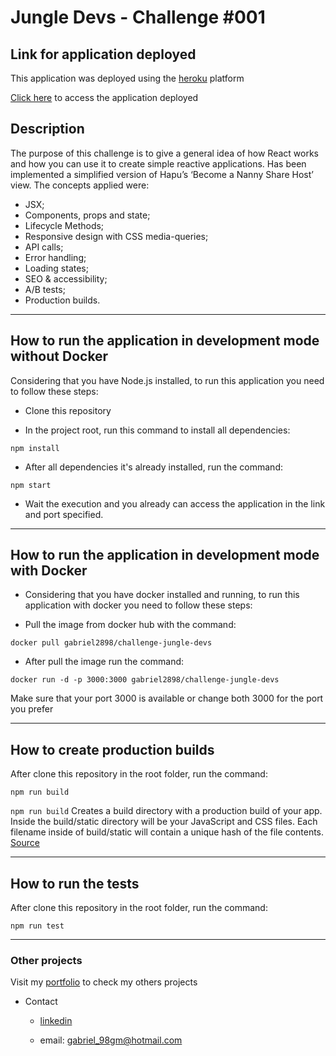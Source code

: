 # Jungle Devs - Challenge #001

## Link for application deployed

This application was deployed using the [heroku](https://www.heroku.com/) platform

<a href="https://gabriel-jungle-devs-challenge.herokuapp.com/" target="_blank">Click here</a> to access the application deployed

## Description

The purpose of this challenge is to give a general idea of how React works and how you can use it to create simple reactive applications. Has been implemented a simplified version of Hapu’s ‘Become a Nanny Share Host’ view. The concepts applied were:

- JSX;
- Components, props and state;
- Lifecycle Methods;
- Responsive design with CSS media-queries;
- API calls;
- Error handling;
- Loading states;
- SEO & accessibility;
- A/B tests;
- Production builds.

---

## How to run the application in development mode without Docker

Considering that you have Node.js installed, to run this application you need to follow these steps:

- Clone this repository

- In the project root, run this command to install all dependencies:

```shell
npm install
```

- After all dependencies it's already installed, run the command:

```shell
npm start
```

- Wait the execution and you already can access the application in the link and port specified.

---

## How to run the application in development mode with Docker

- Considering that you have docker installed and running, to run this application with docker you need to follow these steps:

- Pull the image from docker hub with the command:

```shell
docker pull gabriel2898/challenge-jungle-devs
```

- After pull the image run the command:

```shell
docker run -d -p 3000:3000 gabriel2898/challenge-jungle-devs
```

Make sure that your port 3000 is available or change both 3000 for the port you prefer

---

## How to create production builds

After clone this repository in the root folder, run the command:

```shell
npm run build
```

`npm run build` Creates a build directory with a production build of your app. Inside the build/static directory will be your JavaScript and CSS files. Each filename inside of build/static will contain a unique hash of the file contents. [Source](https://create-react-app.dev/docs/production-build/)

---

## How to run the tests

After clone this repository in the root folder, run the command:

```shell
npm run test
```

---

### Other projects

Visit my [portfolio](https://gabriel-goncalves.github.io/) to check my others projects

- Contact

  - [linkedin](https://www.linkedin.com/in/gabriel-goncalves-medeiros/)

  - email: gabriel_98gm@hotmail.com